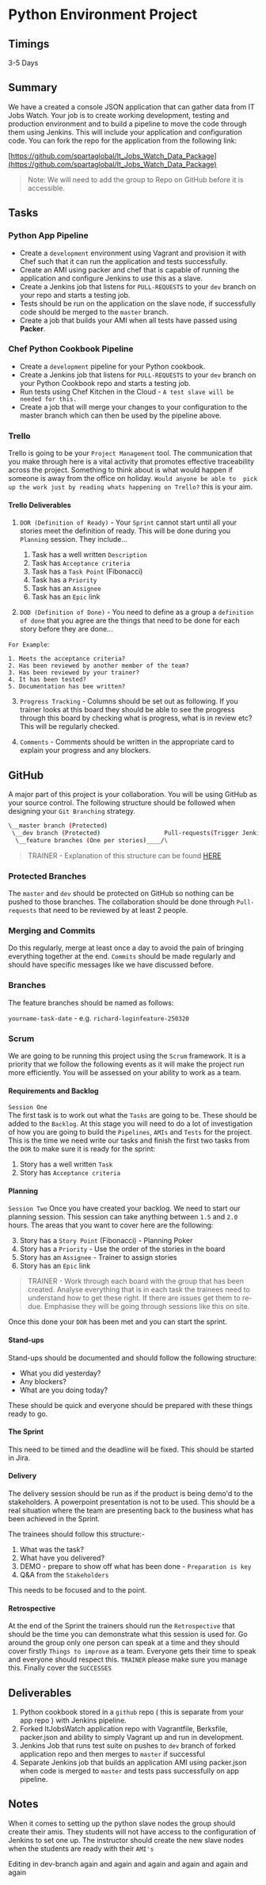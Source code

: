 # Python Environment Project

## Timings

3-5 Days

## Summary

We have a created a console JSON application that can gather data from IT Jobs Watch. Your job is to create working development, testing and production environment and to build a pipeline to move the code through them using Jenkins. This will include your application and configuration code. You can fork the repo for the application from the following link:

[https://github.com/spartaglobal/It_Jobs_Watch_Data_Package](https://github.com/spartaglobal/It_Jobs_Watch_Data_Package)

> Note: We will need to add the group to Repo on GitHub before it is accessible.

## Tasks

### Python App Pipeline
* Create a `development` environment using Vagrant and provision it with Chef such that it can run the application and tests successfully.
* Create an AMI using packer and chef that is capable of running the application and configure Jenkins to use this as a slave.
* Create a Jenkins job that listens for `PULL-REQUESTS` to your `dev` branch on your repo and starts a testing job.
* Tests should be run on the application on the slave node, if successfully code should be merged to the `master` branch.
* Create a job that builds your AMI when all tests have passed using **Packer**.

### Chef Python Cookbook Pipeline
* Create a `development` pipeline for your Python cookbook.
* Create a Jenkins job that listens for `PULL-REQUESTS` to your `dev` branch on your Python Cookbook repo and starts a testing job.
* Run tests using Chef Kitchen in the Cloud - `A test slave will be needed for this.`
* Create a job that will merge your changes to your configuration to the master branch which can then be used by the pipeline above.

### Trello

Trello is going to be your `Project Management` tool. The communication that you make through here is a vital activity that promotes effective traceability across the project. Something to think about is what would happen if someone is away from the office on holiday. `Would anyone be able to  pick up the work just by reading whats happening on Trello?` this is your aim.

#### Trello Deliverables

1. `DOR (Definition of Ready)` - Your `Sprint` cannot start until all your stories meet the definition of ready. This will be done during you `Planning` session. They include...
    1. Task has a well written `Description`
    2. Task has `Acceptance criteria`
    3. Task has a `Task Point` (Fibonacci)
    4. Task has a `Priority`
    5. Task has an `Assignee`
    6. Task has an `Epic` link

2. `DOD (Definition of Done)` - You need to define as a group a `definition of done` that you agree are the things that need to be done for each story before they are done...

  `For Example`:

    1. Meets the acceptance criteria?
    2. Has been reviewed by another member of the team?
    3. Has been reviewed by your trainer?
    4. It has been tested?
    5. Documentation has bee written?

3. `Progress Tracking` - Columns should be set out as following. If you trainer looks at this board they should be able to see the progress through this board by checking what is progress, what is in review etc? This will be regularly checked.

4. `Comments` - Comments should be written in the appropriate card to explain your progress and any blockers.

## GitHub

A major part of this project is your collaboration. You will be using GitHub as your source control. The following structure should be followed when designing your `Git Branching` strategy.


```bash
\__master branch (Protected)
 \__dev branch (Protected)                  Pull-requests(Trigger Jenkins)
  \__feature branches (One per stories)____/\
```

> TRAINER - Explanation of this structure can be found [HERE](https://github.com/spartaglobal/new-curriculum/tree/master/core/0-basics/advanced-git)


### Protected Branches
The `master` and `dev` should be protected on GitHub so nothing can be pushed to those branches. The collaboration should be done through `Pull-requests` that need to be reviewed by at least 2 people.

### Merging and Commits
Do this regularly, merge at least once a day to avoid the pain of bringing everything together at the end. `Commits` should be made regularly and should have specific messages like we have discussed before.

### Branches
The feature branches should be named as follows:

  `yourname-task-date` - e.g. `richard-loginfeature-250320`

### Scrum
We are going to be running this project using the `Scrum` framework. It is a priority that we follow the following events as it will make the project run more efficiently. You will be assessed on your ability to work as a team.

#### Requirements and Backlog
 `Session One`   
 The first task is to work out what the `Tasks` are going to be. These should be added to the `Backlog`. At this stage you will need to do a lot of investigation of how you are going to build the `Pipelines`, `AMIs` and `Tests` for the project. This is the time we need write our tasks and finish the first two tasks from the `DOR` to make sure it is ready for the sprint:

 1. Story has a well written `Task`
 2. Story has `Acceptance criteria`

#### Planning
`Session Two`
Once you have created your backlog. We need to start our planning session. This session can take anything between `1.5` and `2.0` hours. The areas that you want to cover here are the following:

3. Story has a `Story Point` (Fibonacci) - Planning Poker
4. Story has a `Priority` - Use the order of the stories in the board
5. Story has an `Assignee` - Trainer to assign stories
6. Story has an `Epic` link

> TRAINER - Work through each board with the group that has been created. Analyse everything that is in each task the trainees need to understand how to get these right. If there are issues get them to re-due. Emphasise they will be going through sessions like this on site.

Once this done your `DOR` has been met and you can start the sprint.

#### Stand-ups
Stand-ups should be documented and should follow the following structure:

* What you did yesterday?
* Any blockers?
* What are you doing today?

These should be quick and everyone should be prepared with these things ready to go.

#### The Sprint

This need to be timed and the deadline will be fixed. This should be started in Jira.

#### Delivery

The delivery session should be run as if the product is being demo'd to the stakeholders. A powerpoint presentation is not to be used. This should be a real situation where the team are presenting back to the business what has been achieved in the Sprint.

The trainees should follow this structure:-

1. What was the task?
2. What have you delivered?
3. DEMO - prepare to show off what has been done - `Preparation is key`
4. Q&A from the `Stakeholders`

This needs to be focused and to the point.

#### Retrospective
At the end of the Sprint the trainers should run the `Retrospective` that should be the time you can demonstrate what this session is used for. Go around the group only one person can speak at a time and they should cover firstly `Things to improve` as a team. Everyone gets their time to speak and everyone should respect this. `TRAINER` please make sure you manage this. Finally cover the `SUCCESSES`

## Deliverables

1. Python cookbook stored in a `github` repo ( this is separate from your app repo ) with Jenkins pipeline.
3. Forked ItJobsWatch application repo with Vagrantfile, Berksfile, packer.json and ability to simply Vagrant up and run in development.
4. Jenkins Job that runs test suite on pushes to `dev` branch of forked application repo and then merges to `master` if successful
5. Separate Jenkins job that builds an application AMI using packer.json when code is merged to `master` and tests pass successfully on app pipeline.

## Notes

When it comes to setting up the python slave nodes the group should create their amis. They students will not have access to the configuration of Jenkins to set one up. The instructor should create the new slave nodes when the students are ready with their `AMI's`

Editing in dev-branch again and again and again and again and again and again
